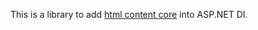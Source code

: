 This is a library to add [html content core](https://www.nuget.org/packages/ArnabDeveloper.HtmlContent.Core) 
into ASP.NET DI.